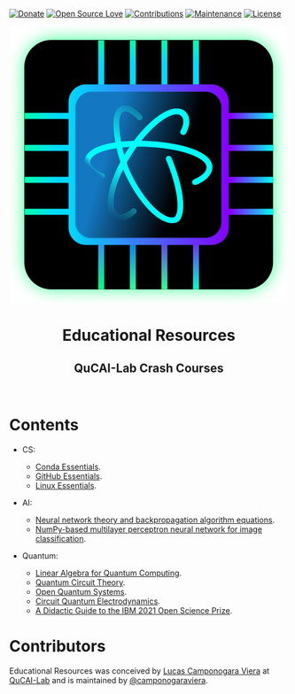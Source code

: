 <!-- Badges: -->
[![Donate](https://img.shields.io/badge/Donate-PayPal-green.svg?logo=paypal&style=flat-square)](https://www.paypal.me/CamponogaraViera/100)
[![Open Source Love](https://badges.frapsoft.com/os/v1/open-source.png?v=103)](#)
[![Contributions](https://img.shields.io/badge/contributions-welcome-orange?style=flat-square)](https://github.com/QuCAI-Lab/educational-resources/pulls)
[![Maintenance](https://img.shields.io/badge/Maintained%3F-yes-green.svg)](https://github.com/QuCAI-Lab/educational-resources/graphs/commit-activity)
[![License](https://img.shields.io/github/license/QuCAI-Lab/educational-resources.svg?logo=Apache&style=flat-square)](LICENSE.md)

<!-- Logo: -->
<div align="center">
  <a href="https://qucai-lab.github.io/"><img src="https://github.com/QuCAI-Lab/qucai-lab.github.io/blob/main/assets/QuCAI-Lab.png" /></a>
</div>

<!-- Title: -->
<div align='center'>
  <h1> Educational Resources </h1>
  <h2> QuCAI-Lab Crash Courses </h2>
</div>
<br>

# Contents

- CS:
  - [Conda Essentials](Conda_Essentials).
  - [GitHub Essentials](GitHub_Essentials).
  - [Linux Essentials](Linux_Essentials).

- AI:
  - [Neural network theory and backpropagation algorithm equations](https://github.com/camponogaraviera/machine-learning/blob/dev/machine_learning_projects/Theory/theory.ipynb).
  - [NumPy-based multilayer perceptron neural network for image classification](https://github.com/camponogaraviera/machine-learning/blob/dev/machine_learning_projects/Classification/fmnist_backprop_numpy/fmnist_backprop_numpy.ipynb).

- Quantum:
  - [Linear Algebra for Quantum Computing](https://github.com/QuCAI-Lab/linear-algebra).
  - [Quantum Circuit Theory](https://github.com/QuCAI-Lab/quantum-circuit-theory).
  - [Open Quantum Systems](https://github.com/QuCAI-Lab/open-quantum-systems).
  - [Circuit Quantum Electrodynamics](https://github.com/QuCAI-Lab/circuit-qed).
  - [A Didactic Guide to the IBM 2021 Open Science Prize](https://github.com/QuCAI-Lab/ibm2021-open-science-prize).

<!-- Author(s): -->
# Contributors

Educational Resources was conceived by [Lucas Camponogara Viera](https://www.linkedin.com/in/camponogaralucas/) at [QuCAI-Lab](https://qucai-lab.github.io) and is maintained by [@camponogaraviera][1]. 

[1]: https://github.com/camponogaraviera

